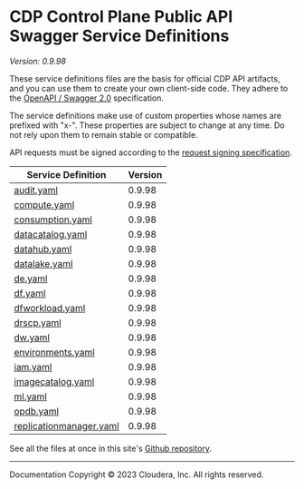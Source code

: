 # CDP Control Plane Public API Swagger Service Definitions

*Version: 0.9.98*

These service definitions files are the basis for official CDP API artifacts,
and you can use them to create your own client-side code. They adhere to the
[OpenAPI / Swagger 2.0](https://swagger.io/specification/v2/) specification.

The service definitions make use of custom properties whose names are prefixed
with "x-". These properties are subject to change at any time. Do not rely upon
them to remain stable or compatible.

API requests must be signed according to the
[request signing specification](request_signing.md).

| Service Definition | Version |
| --- | --- |
| [audit.yaml](./audit.yaml) | 0.9.98 |
| [compute.yaml](./compute.yaml) | 0.9.98 |
| [consumption.yaml](./consumption.yaml) | 0.9.98 |
| [datacatalog.yaml](./datacatalog.yaml) | 0.9.98 |
| [datahub.yaml](./datahub.yaml) | 0.9.98 |
| [datalake.yaml](./datalake.yaml) | 0.9.98 |
| [de.yaml](./de.yaml) | 0.9.98 |
| [df.yaml](./df.yaml) | 0.9.98 |
| [dfworkload.yaml](./dfworkload.yaml) | 0.9.98 |
| [drscp.yaml](./drscp.yaml) | 0.9.98 |
| [dw.yaml](./dw.yaml) | 0.9.98 |
| [environments.yaml](./environments.yaml) | 0.9.98 |
| [iam.yaml](./iam.yaml) | 0.9.98 |
| [imagecatalog.yaml](./imagecatalog.yaml) | 0.9.98 |
| [ml.yaml](./ml.yaml) | 0.9.98 |
| [opdb.yaml](./opdb.yaml) | 0.9.98 |
| [replicationmanager.yaml](./replicationmanager.yaml) | 0.9.98 |

See all the files at once in this site's
[Github repository](https://github.com/cloudera/cdp-dev-docs/tree/master/api-docs/swagger).

----

Documentation Copyright © 2023 Cloudera, Inc. All rights reserved.

